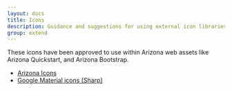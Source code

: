 ```yaml
---
layout: docs
title: Icons
description: Guidance and suggestions for using external icon libraries with Arizona Bootstrap.
group: extend
---
```


These icons have been approved to use within Arizona web assets like Arizona
Quickstart, and Arizona Bootstrap.

- [Arizona Icons](https://bitbucket.org/az-digital/az-icons/src/master/)
- [Google Material icons (Sharp)](https://material.io/resources/icons/?style=sharp)
